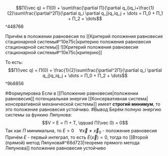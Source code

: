 
$$П(\vec q) = П(0) + \sum\frac{\partial П}{\partial q_i}q_i+\frac{1}{2}\sum\frac{\partial^2П}{\partial q_i \partial q_j}q_iq_j + \dots = П_0 + П_1 + П_2 + \dots$$ ^448768

Причём в положении равновесия по [[Критерий положения равновесия стационарной системы#^10e75c|критерию положения равновесия стационарной системы]] ![[Критерий положения равновесия стационарной системы#^10e75c|критерию]]

То есть: $$П(\vec q) = П(0) + \frac{1}{2}\sum\frac{\partial^2П}{\partial q_i \partial q_j}q_iq_j + \dots = П_0 + П_2 + \dots$$ ^9b8856
 
#Формулировка 
Если в [[Положение равновесия|положении равновесия]] потенциальная энергия [[Консервативная система|консервативной механической системы]] имеет **строгий минимум**, то это положение равновесия устойчиво.
#Вывод 
Берём полную энергию системы за функию Ляпунова:$$V = E = П + Т, \qquad П(\vec 0) = 0$$Так как $П$ минимальна, то $E>0 \quad \forall \vec x \neq \vec x_0$ - положение равновесия
Причём $E$ - первый интеграл, то есть $\dot E(\vec x) = 0$, тогда по [[Второй (прямой) метод Ляпунова#^68d723|теореме прямого метода Ляпунова]] положение равновесия устойчиво